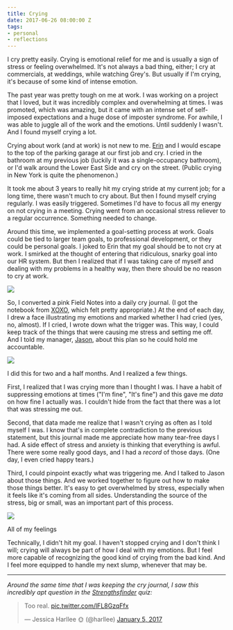 ```yaml
---
title: Crying
date: 2017-06-26 08:00:00 Z
tags:
- personal
- reflections
---
```


I cry pretty easily. Crying is emotional relief for me and is usually a sign of stress or feeling overwhelmed. It's not always a bad thing, either; I cry at commercials, at weddings, while watching Grey's. But usually if I'm crying, it's because of some kind of intense emotion.

The past year was pretty tough on me at work. I was working on a project that I loved, but it was incredibly complex and overwhelming at times. I was promoted, which was amazing, but it came with an intense set of self-imposed expectations and a huge dose of imposter syndrome. For awhile, I was able to juggle all of the work and the emotions. Until suddenly I wasn't. And I found myself crying a lot.

Crying about work (and at work) is not new to me. [Erin](http://madebyeno.com) and I would escape to the top of the parking garage at our first job and cry. I cried in the bathroom at my previous job (luckily it was a  single-occupancy bathroom), or I'd walk around the Lower East Side and cry on the street. (Public crying in New York is quite the phenomenon.)

It took me about 3 years to really hit my crying stride at my current job; for a long time, there wasn't much to cry about. But then I found myself crying regularly. I was easily triggered. Sometimes I'd have to focus all my energy on not crying in a meeting. Crying went from an occasional stress reliever to a regular occurrence. Something needed to change.

Around this time, we implemented a goal-setting process at work. Goals could be tied to larger team goals, to professional development, or they could be personal goals. I joked to Erin that my goal should be to not cry at work. I smirked at the thought of entering that ridiculous, snarky goal into our HR system. But then I realized that if I was taking care of myself and dealing with my problems in a healthy way, then there should be no reason to cry at work.

<div class="mt-sm-4 mb-sm-4 ml-md-n4 mr-md-n4 text-center">
  <img src="/uploads/dont-cry-workday.jpg">
</div>

So, I converted a pink Field Notes into a daily cry journal. (I got the notebook from [XOXO](http://xoxofest.com), which felt pretty appropriate.) At the end of each day, I drew a face illustrating my emotions and marked whether I had cried (yes, no, almost). If I cried, I wrote down what the trigger was. This way, I could keep track of the things that were causing me stress and setting me off. And I told my manager, [Jason](http://jason-huff.com), about this plan so he could hold me accountable.

<div class="mt-sm-4 mb-sm-4 ml-md-n4 mr-md-n4 text-center">
  <img src="/uploads/2017-06-24-15.47.14-2.jpg">
</div>

I did this for two and a half months. And I realized a few things.

First, I realized that I was crying more than I thought I was. I have a habit of suppressing emotions at times ("I'm fine", "It's fine") and this gave me *data* on how fine I actually was. I couldn't hide from the fact that there was a lot that was stressing me out.

Second, that data made me realize that I wasn't crying as often as I told myself I was. I know that's in complete contradiction to the previous statement, but this journal made me appreciate how many tear-free days I had. A side effect of stress and anxiety is thinking that everything is awful. There were some really good days, and I had a *record* of those days. (One day, I even cried happy tears.)

Third, I could pinpoint exactly what was triggering me. And I talked to Jason about those things. And we worked together to figure out how to make those things better. It's easy to get overwhelmed by stress, especially when it feels like it's coming from all sides. Understanding the source of the stress, big or small, was an important part of this process.

<div class="mt-sm-4 mb-sm-4 ml-md-n4 mr-md-n4 text-center">
  <img src="/uploads/dont-cry.gif">
  <p class="text-small italic text-center">All of my feelings</p>
</div>

Technically, I didn't hit my goal. I haven't stopped crying and I don't think I will; crying will always be part of how I deal with my emotions. But I feel more capable of recognizing the good kind of crying from the bad kind. And I feel more equipped to handle my next slump, whenever that may be.

---

*Around the same time that I was keeping the cry journal, I saw this incredibly apt question in the  [Strengthsfinder](http://www.strengthsfinder.com/home.aspx) quiz:*

<blockquote class="twitter-tweet" data-lang="en"><p lang="en" dir="ltr">Too real. <a href="https://t.co/lFL8GzqFfx">pic.twitter.com/lFL8GzqFfx</a></p>&mdash; Jessica Harllee 🌞 (@harllee) <a href="https://twitter.com/harllee/status/817026056616022017">January 5, 2017</a></blockquote> <script async src="//platform.twitter.com/widgets.js" charset="utf-8"></script>